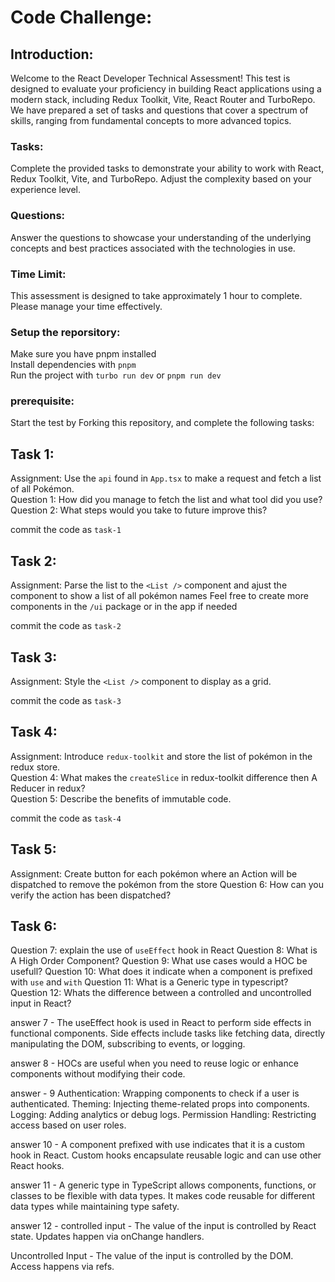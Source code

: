 # Code Challenge:

## Introduction:

Welcome to the React Developer Technical Assessment! This test is designed to evaluate your proficiency in building React applications using a modern stack, including Redux Toolkit, Vite, React Router and TurboRepo. We have prepared a set of tasks and questions that cover a spectrum of skills, ranging from fundamental concepts to more advanced topics.

### Tasks:

Complete the provided tasks to demonstrate your ability to work with React, Redux Toolkit, Vite, and TurboRepo. Adjust the complexity based on your experience level.

### Questions:

Answer the questions to showcase your understanding of the underlying concepts and best practices associated with the technologies in use.

### Time Limit:

This assessment is designed to take approximately 1 hour to complete. Please manage your time effectively.

### Setup the reporsitory:

Make sure you have pnpm installed<br>
Install dependencies with `pnpm`<br>
Run the project with `turbo run dev` or `pnpm run dev`

### prerequisite:

Start the test by Forking this repository, and complete the following tasks:<br>

## Task 1:

Assignment: Use the `api` found in `App.tsx` to make a request and fetch a list of all Pokémon.<br>
Question 1: How did you manage to fetch the list and what tool did you use?<br>
Question 2: What steps would you take to future improve this?<br>

commit the code as `task-1`<br>

## Task 2:

Assignment: Parse the list to the `<List />` component and ajust the component to show a list of all pokémon names
Feel free to create more components in the `/ui` package or in the app if needed

commit the code as `task-2`<br>

## Task 3:

Assignment: Style the `<List />` component to display as a grid.

commit the code as `task-3`<br>

## Task 4:

Assignment: Introduce `redux-toolkit` and store the list of pokémon in the redux store.<br>
Question 4: What makes the `createSlice` in redux-toolkit difference then A Reducer in redux?<br>
Question 5: Describe the benefits of immutable code.<br>

commit the code as `task-4`<br>

## Task 5:

Assignment: Create button for each pokémon where an Action will be dispatched to remove the pokémon from the store
Question 6: How can you verify the action has been dispatched?

## Task 6:

Question 7: explain the use of `useEffect` hook in React
Question 8: What is A High Order Component?
Question 9: What use cases would a HOC be usefull?
Question 10: What does it indicate when a component is prefixed with `use` and `with`
Question 11: What is a Generic type in typescript?
Question 12: Whats the difference between a controlled and uncontrolled input in React?

answer 7 - The useEffect hook is used in React to perform side effects in functional components. Side effects include tasks like fetching data, directly manipulating the DOM, subscribing to events, or logging.

answer 8 - HOCs are useful when you need to reuse logic or enhance components without modifying their code.

answer - 9 Authentication: Wrapping components to check if a user is authenticated.
Theming: Injecting theme-related props into components.
Logging: Adding analytics or debug logs.
Permission Handling: Restricting access based on user roles.

answer 10 - A component prefixed with use indicates that it is a custom hook in React. Custom hooks encapsulate reusable logic and can use other React hooks.

answer 11 - A generic type in TypeScript allows components, functions, or classes to be flexible with data types. It makes code reusable for different data types while maintaining type safety.

answer 12 - controlled input - The value of the input is controlled by React state.
Updates happen via onChange handlers.

Uncontrolled Input -
The value of the input is controlled by the DOM.
Access happens via refs.
